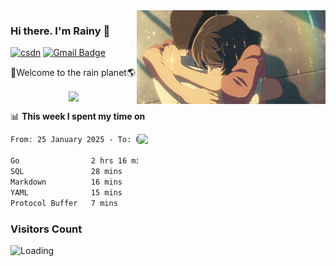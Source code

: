 <img  align='right' height="150" src="https://github.com/LikeRainDay/LikeRainDay/blob/master/pic/img_rain_1.gif?raw=true">



### Hi there. I'm Rainy :lemon:

[![csdn](https://img.shields.io/badge/-csdn-c14438?style=flat-square&logo=c&logoColor=white)](https://blog.csdn.net/qq_15807167)
[![Gmail Badge](https://img.shields.io/badge/-gmail-c14438?style=flat-square&logo=Gmail&logoColor=white&link=mailto:houshuai0816@gmail.com)](mailto:houshuai0816@gmail.com)

🚀Welcome to the rain planet🌎

<center>
<img align='center'  src="https://source.unsplash.com/user/rainyhehe/likes">
</center>

📊 **This week I spent my time on**

<img align='right'   width="300" src="https://github-readme-stats.vercel.app/api?username=LikeRainDay&show_icons=true&title_color=fff&icon_color=79ff97&text_color=9f9f9f&bg_color=151515&count_private=true">

<!--START_SECTION:waka-->

```txt
From: 25 January 2025 - To: 01 February 2025

Go                2 hrs 16 mins   ████████████████░░░░░░░░░   63.68 %
SQL               28 mins         ███▒░░░░░░░░░░░░░░░░░░░░░   13.17 %
Markdown          16 mins         ██░░░░░░░░░░░░░░░░░░░░░░░   07.50 %
YAML              15 mins         ██░░░░░░░░░░░░░░░░░░░░░░░   07.40 %
Protocol Buffer   7 mins          █░░░░░░░░░░░░░░░░░░░░░░░░   03.47 %
```

<!--END_SECTION:waka-->

### Visitors Count
<img align="left" src = "https://profile-counter.glitch.me/LikeRainDay/count.svg" alt ="Loading">
